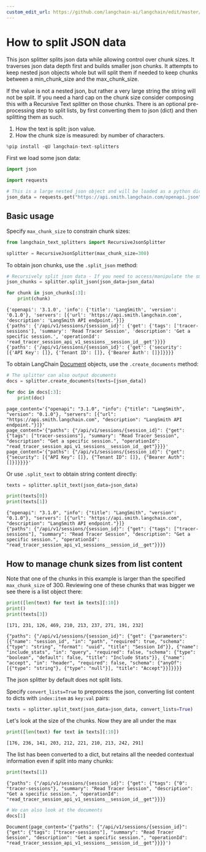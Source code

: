 ```yaml
---
custom_edit_url: https://github.com/langchain-ai/langchain/edit/master/docs/docs/how_to/recursive_json_splitter.ipynb
---
```

# How to split JSON data

This json splitter splits json data while allowing control over chunk sizes. It traverses json data depth first and builds smaller json chunks. It attempts to keep nested json objects whole but will split them if needed to keep chunks between a min_chunk_size and the max_chunk_size.

If the value is not a nested json, but rather a very large string the string will not be split. If you need a hard cap on the chunk size consider composing this with a Recursive Text splitter on those chunks. There is an optional pre-processing step to split lists, by first converting them to json (dict) and then splitting them as such.

1. How the text is split: json value.
2. How the chunk size is measured: by number of characters.


```python
%pip install -qU langchain-text-splitters
```

First we load some json data:


```python
import json

import requests

# This is a large nested json object and will be loaded as a python dict
json_data = requests.get("https://api.smith.langchain.com/openapi.json").json()
```

## Basic usage

Specify `max_chunk_size` to constrain chunk sizes:


```python
from langchain_text_splitters import RecursiveJsonSplitter

splitter = RecursiveJsonSplitter(max_chunk_size=300)
```

To obtain json chunks, use the `.split_json` method:


```python
# Recursively split json data - If you need to access/manipulate the smaller json chunks
json_chunks = splitter.split_json(json_data=json_data)

for chunk in json_chunks[:3]:
    print(chunk)
```
```output
{'openapi': '3.1.0', 'info': {'title': 'LangSmith', 'version': '0.1.0'}, 'servers': [{'url': 'https://api.smith.langchain.com', 'description': 'LangSmith API endpoint.'}]}
{'paths': {'/api/v1/sessions/{session_id}': {'get': {'tags': ['tracer-sessions'], 'summary': 'Read Tracer Session', 'description': 'Get a specific session.', 'operationId': 'read_tracer_session_api_v1_sessions__session_id__get'}}}}
{'paths': {'/api/v1/sessions/{session_id}': {'get': {'security': [{'API Key': []}, {'Tenant ID': []}, {'Bearer Auth': []}]}}}}
```
To obtain LangChain [Document](https://api.python.langchain.com/en/latest/documents/langchain_core.documents.base.Document.html) objects, use the `.create_documents` method:


```python
# The splitter can also output documents
docs = splitter.create_documents(texts=[json_data])

for doc in docs[:3]:
    print(doc)
```
```output
page_content='{"openapi": "3.1.0", "info": {"title": "LangSmith", "version": "0.1.0"}, "servers": [{"url": "https://api.smith.langchain.com", "description": "LangSmith API endpoint."}]}'
page_content='{"paths": {"/api/v1/sessions/{session_id}": {"get": {"tags": ["tracer-sessions"], "summary": "Read Tracer Session", "description": "Get a specific session.", "operationId": "read_tracer_session_api_v1_sessions__session_id__get"}}}}'
page_content='{"paths": {"/api/v1/sessions/{session_id}": {"get": {"security": [{"API Key": []}, {"Tenant ID": []}, {"Bearer Auth": []}]}}}}'
```
Or use `.split_text` to obtain string content directly:


```python
texts = splitter.split_text(json_data=json_data)

print(texts[0])
print(texts[1])
```
```output
{"openapi": "3.1.0", "info": {"title": "LangSmith", "version": "0.1.0"}, "servers": [{"url": "https://api.smith.langchain.com", "description": "LangSmith API endpoint."}]}
{"paths": {"/api/v1/sessions/{session_id}": {"get": {"tags": ["tracer-sessions"], "summary": "Read Tracer Session", "description": "Get a specific session.", "operationId": "read_tracer_session_api_v1_sessions__session_id__get"}}}}
```
## How to manage chunk sizes from list content

Note that one of the chunks in this example is larger than the specified `max_chunk_size` of 300. Reviewing one of these chunks that was bigger we see there is a list object there:


```python
print([len(text) for text in texts][:10])
print()
print(texts[3])
```
```output
[171, 231, 126, 469, 210, 213, 237, 271, 191, 232]

{"paths": {"/api/v1/sessions/{session_id}": {"get": {"parameters": [{"name": "session_id", "in": "path", "required": true, "schema": {"type": "string", "format": "uuid", "title": "Session Id"}}, {"name": "include_stats", "in": "query", "required": false, "schema": {"type": "boolean", "default": false, "title": "Include Stats"}}, {"name": "accept", "in": "header", "required": false, "schema": {"anyOf": [{"type": "string"}, {"type": "null"}], "title": "Accept"}}]}}}}
```
The json splitter by default does not split lists.

Specify `convert_lists=True` to preprocess the json, converting list content to dicts with `index:item` as `key:val` pairs:


```python
texts = splitter.split_text(json_data=json_data, convert_lists=True)
```

Let's look at the size of the chunks. Now they are all under the max


```python
print([len(text) for text in texts][:10])
```
```output
[176, 236, 141, 203, 212, 221, 210, 213, 242, 291]
```
The list has been converted to a dict, but retains all the needed contextual information even if split into many chunks:


```python
print(texts[1])
```
```output
{"paths": {"/api/v1/sessions/{session_id}": {"get": {"tags": {"0": "tracer-sessions"}, "summary": "Read Tracer Session", "description": "Get a specific session.", "operationId": "read_tracer_session_api_v1_sessions__session_id__get"}}}}
```

```python
# We can also look at the documents
docs[1]
```



```output
Document(page_content='{"paths": {"/api/v1/sessions/{session_id}": {"get": {"tags": ["tracer-sessions"], "summary": "Read Tracer Session", "description": "Get a specific session.", "operationId": "read_tracer_session_api_v1_sessions__session_id__get"}}}}')
```

